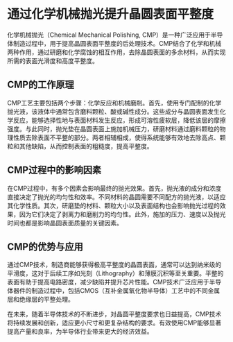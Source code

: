 # 通过化学机械抛光提升晶圆表面平整度

化学机械抛光（Chemical Mechanical Polishing, CMP）是一种广泛应用于半导体制造过程中，用于提高晶圆表面平整度的后处理技术。CMP结合了化学和机械两种作用，通过研磨和化学腐蚀的相互作用，去除晶圆表面的多余材料，从而实现所需的表面光滑度和高度平整度。

## CMP的工作原理

CMP工艺主要包括两个步骤：化学反应和机械磨削。首先，使用专门配制的化学抛光液，该液体中通常包含磨料颗粒、酸或碱性成分。这些成分与晶圆表面发生化学反应，能够选择性地与表面材料发生反应，形成可溶性疲软层，降低该层的摩擦强度。与此同时，抛光垫在晶圆表面上施加机械压力，研磨材料通过磨料颗粒的物理性质去除表面不平整的部分。两者相辅相成，使得系统能够有效地去除高点、颗粒和其他缺陷，从而控制表面的粗糙度，提高平整度。

## CMP过程中的影响因素

在CMP过程中，有多个因素会影响最终的抛光效果。首先，抛光液的成分和浓度直接决定了抛光的均匀性和效率。不同材料的晶圆需要不同配方的抛光液，以适应其化学性质。其次，研磨垫的材料、颗粒大小以及表面结构也会影响抛光过程的效果，因为它们决定了剥离力和磨削力的均匀性。此外，施加的压力、速度以及抛光时间也都是影响晶圆表面质量的关键因素。

## CMP的优势与应用

通过CMP技术，制造商能够获得极高平整度的晶圆表面，通常可以达到纳米级的平滑度，这对于后续工序如光刻（Lithography）和薄膜沉积等至关重要。平整的表面有助于提高电路密度，减少缺陷并提升芯片性能。CMP技术广泛应用于半导体器件的制造过程中，包括CMOS（互补金属氧化物半导体）工艺中的不同金属层和绝缘层的平整处理。

在未来，随着半导体技术的不断进步，对晶圆平整度要求也日益提高，CMP技术将持续发展和创新，适应更小尺寸和更复杂结构的要求。有效使用CMP能够显著提高产量和良率，为半导体行业带来更大的经济效益。